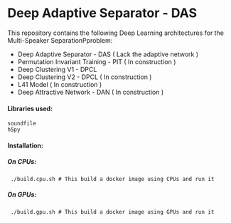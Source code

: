 # Deep Adaptive Separator - DAS

This repository contains the following Deep Learning architectures for the Multi-Speaker SeparationPproblem:
- Deep Adaptive Separator - DAS ( Lack the adaptive network )
- Permutation Invariant Training - PIT ( In construction )
- Deep Clustering V1 - DPCL
- Deep Clustering V2 - DPCL ( In construction )
- L41 Model ( In construction )
- Deep Attractive Network - DAN ( In construction )

#### Libraries used:
```
soundfile
h5py
```

#### Installation:
##### On CPUs:
```
 ./build.cpu.sh # This build a docker image using CPUs and run it
```

##### On GPUs:
```
 ./build.gpu.sh # This build a docker image using GPUs and run it
```


